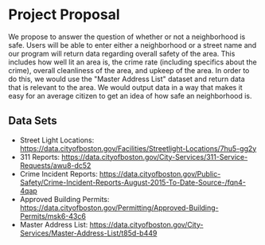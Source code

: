 # Project Proposal

We propose to answer the question of whether or not a neighborhood is safe. Users will be able to enter either a neighborhood or a street name and our program will return data regarding overall safety of the area. This includes how well lit an area is, the crime rate (including specifics about the crime), overall cleanliness of the area, and upkeep of the area. In order to do this, we would use the "Master Address List" dataset and return data that is relevant to the area. We would output data in a way that makes it easy for an average citizen to get an idea of how safe an neighborhood is.

## Data Sets

* Street Light Locations: https://data.cityofboston.gov/Facilities/Streetlight-Locations/7hu5-gg2y
* 311 Reports: https://data.cityofboston.gov/City-Services/311-Service-Requests/awu8-dc52
* Crime Incident Reports: https://data.cityofboston.gov/Public-Safety/Crime-Incident-Reports-August-2015-To-Date-Source-/fqn4-4qap
* Approved Building Permits: https://data.cityofboston.gov/Permitting/Approved-Building-Permits/msk6-43c6
* Master Address List: https://data.cityofboston.gov/City-Services/Master-Address-List/t85d-b449

